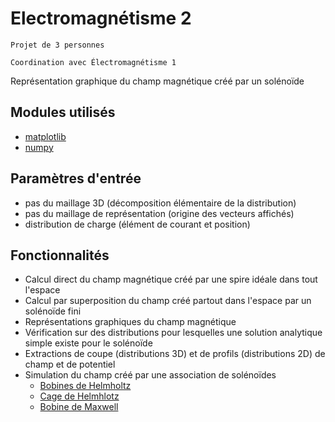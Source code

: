 # Electromagnétisme 2

	Projet de 3 personnes 

	Coordination avec Électromagnétisme 1

Représentation graphique du champ magnétique créé par un solénoïde


## Modules utilisés
- [matplotlib](https://matplotlib.org/)
- [numpy](https://numpy.org/)

## Paramètres d'entrée
- pas du maillage 3D (décomposition élémentaire de la distribution)
- pas du maillage de représentation (origine des vecteurs affichés)
- distribution de charge (élément de courant et position)

## Fonctionnalités
- Calcul direct du champ magnétique créé par une spire idéale dans tout l'espace
- Calcul par superposition du champ créé partout dans l'espace par un solénoïde fini
- Représentations graphiques du champ magnétique
- Vérification sur des distributions pour lesquelles une solution analytique simple existe pour le solénoïde
- Extractions de coupe (distributions 3D) et de profils (distributions 2D) de champ et de potentiel
- Simulation du champ créé par une association de solénoïdes 
	+ [Bobines de Helmholtz](https://fr.wikipedia.org/wiki/Bobines_de_Helmholtz)
	+ [Cage de Helmhlotz](https://uccubecats.github.io/HelmholtzCage.html)
	+ [Bobine de Maxwell](https://fr.wikipedia.org/wiki/Bobines_de_Maxwell)
